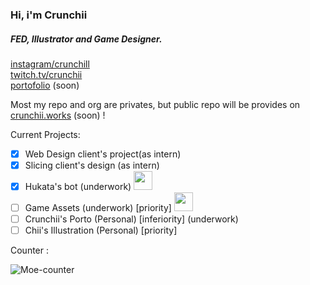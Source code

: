 <h3 align=left>Hi, i'm Crunchii</h3> 
<h5 align=left>FED, Illustrator and Game Designer.</h5>

[instagram/crunchill][ig]<br/>
[twitch.tv/crunchii][tw]<br/>
[portofolio][porto] (soon)

Most my repo and org are privates, but public repo will be provides on [crunchii.works][org] (soon) !

[ig]: https://www.instagram.com/crunchill/
[tw]: https://www.twitch.tv/crunchii
[porto]: #
[org]: https://github.com/crunchii-works
[4]: https://count.chiya.dev/get/@crunchii?theme=asoul

Current Projects:

- [X] Web Design client's project(as intern)
- [X] Slicing client's design (as intern)
- [X] Hukata's bot (underwork) <img src="https://media.giphy.com/media/v1.Y2lkPTc5MGI3NjExMzQzZWU1NTkxNmIyZmUxMjcwM2Q3ZGZkNGYyYzJjNTEwNzU4MDZkNyZlcD12MV9pbnRlcm5hbF9naWZzX2dpZklkJmN0PXM/tnoLsntSFnI4yH9ndn/giphy.gif" width="30"> 
- [ ] Game Assets (underwork) [priority]  <img src="https://media.giphy.com/media/v1.Y2lkPTc5MGI3NjExMzQzZWU1NTkxNmIyZmUxMjcwM2Q3ZGZkNGYyYzJjNTEwNzU4MDZkNyZlcD12MV9pbnRlcm5hbF9naWZzX2dpZklkJmN0PXM/tnoLsntSFnI4yH9ndn/giphy.gif" width="30"> 
- [ ] Crunchii's Porto (Personal) [inferiority] (underwork)
- [ ] Chii's Illustration (Personal) [priority]

Counter :

![Moe-counter][4]
